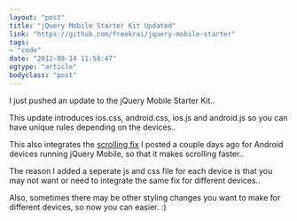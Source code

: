 ```yaml
---
layout: "post"
title: "jQuery Mobile Starter Kit Updated"
link: "https://github.com/freekrai/jquery-mobile-starter"
tags: 
- "code"
date: "2012-08-14 11:58:47"
ogtype: "article"
bodyclass: "post"
---
```


I just pushed an update to the jQuery Mobile Starter Kit..

This update introduces ios.css, android.css, ios.js and android.js so you can have unique rules depending on the devices..

This also integrates the [scrolling fix](http://rogerstringer.com/2012/08/12/faster-android-scrolling) I posted a couple days ago for Android devices running jQuery Mobile, so that it makes scrolling faster..

The reason I added a seperate js and css file for each device is that you may not want or need to integrate the same fix for different devices..

Also, sometimes there may be other styling changes you want to make for different devices, so now you can easier. :)